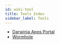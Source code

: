 ```yaml
---
id: wiki-tool
title: Tools Index
sidebar_label: Tools
---
```


- [Darwinia Apps Portal](https://apps.darwinia.network/#/account)
- [Wormhole](https://wormhole.darwinia.network/)
